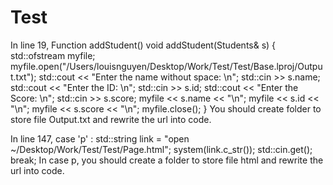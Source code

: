 # Test

In line 19, 
Function addStudent()
void addStudent(Students& s) {
    std::ofstream myfile;
    myfile.open("/Users/louisnguyen/Desktop/Work/Test/Test/Base.lproj/Output.txt");
    std::cout << "Enter the name without space: \n";
    std::cin >> s.name;
    std::cout << "Enter the ID: \n";
    std::cin >> s.id;
    std::cout << "Enter the Score: \n";
    std::cin >> s.score;
    myfile << s.name << "\n";
    myfile << s.id << "\n";
    myfile << s.score << "\n";
    myfile.close();
}
You should create folder to store file Output.txt and rewrite the url into code.

In line 147,
case 'p' :
            std::string link = "open ~/Desktop/Work/Test/Test/Page.html";
            system(link.c_str());
            std::cin.get();
            break;
In case p, you should create a folder to store file html and rewrite the url into code.

